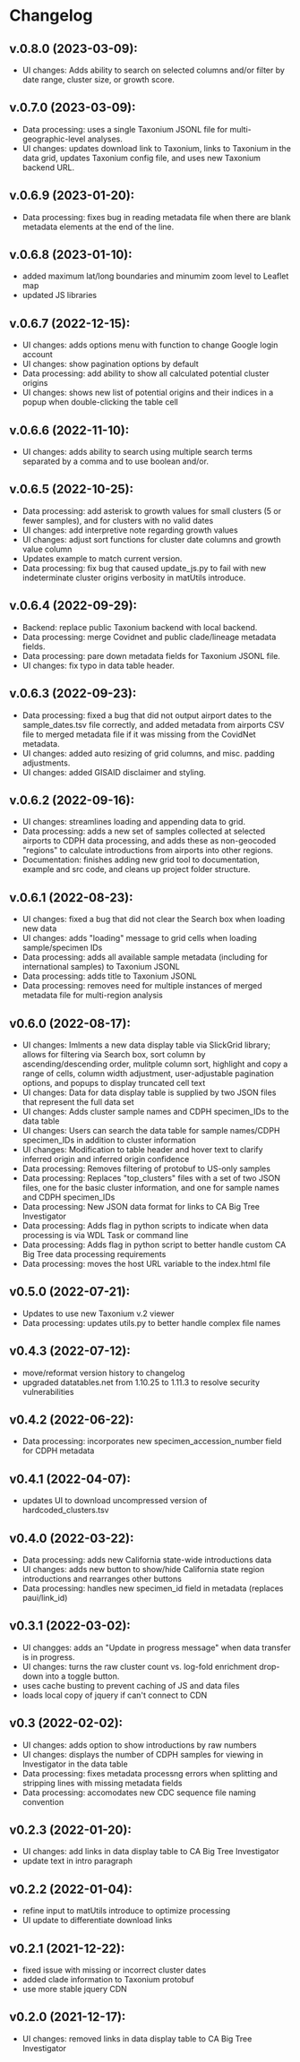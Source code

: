 # Changelog

## v.0.8.0 (2023-03-09):
   - UI changes: Adds ability to search on selected columns and/or filter by date range, cluster size, or growth score.
## v.0.7.0 (2023-03-09):
   - Data processing: uses a single Taxonium JSONL file for multi-geographic-level analyses.
   - UI changes: updates download link to Taxonium, links to Taxonium in the data grid, updates Taxonium config file, and uses new Taxonium backend URL.
## v.0.6.9 (2023-01-20):
   - Data processing: fixes bug in reading metadata file when there are blank metadata elements at the end of the line.
## v.0.6.8 (2023-01-10):
   - added maximum lat/long boundaries and minumim zoom level to Leaflet map
   - updated JS libraries
## v.0.6.7 (2022-12-15):
   - UI changes: adds options menu with function to change Google login account
   - UI changes: show pagination options by default
   - Data processing: add ability to show all calculated potential cluster origins
   - UI changes: shows new list of potential origins and their indices in a popup when double-clicking the table cell
## v.0.6.6 (2022-11-10):
   - UI changes: adds ability to search using multiple search terms separated by a comma and to use boolean and/or.
## v.0.6.5 (2022-10-25):
   - Data processing: add asterisk to growth values for small clusters (5 or fewer samples), and for clusters with no valid dates
   - UI changes: add interpretive note regarding growth values
   - UI changes: adjust sort functions for cluster date columns and growth value column
   - Updates example to match current version.
   - Data processing: fix bug that caused update_js.py to fail with new indeterminate cluster origins verbosity in matUtils introduce.
## v.0.6.4 (2022-09-29):
   - Backend: replace public Taxonium backend with local backend.
   - Data processing: merge Covidnet and public clade/lineage metadata fields.
   - Data processing: pare down metadata fields for Taxonium JSONL file.
   - UI changes: fix typo in data table header.
## v.0.6.3 (2022-09-23):
   - Data processing: fixed a bug that did not output airport dates to the sample_dates.tsv file correctly, and added metadata from airports CSV file to merged metadata file if it was missing from the CovidNet metadata.
   - UI changes: added auto resizing of grid columns, and misc. padding adjustments.
   - UI changes: added GISAID disclaimer and styling.
## v.0.6.2 (2022-09-16):
   - UI changes: streamlines loading and appending data to grid.
   - Data processing: adds a new set of samples collected at selected airports to CDPH data processing, and adds these as non-geocoded "regions" to calculate introductions from airports into other regions.
   - Documentation: finishes adding new grid tool to documentation, example and src code, and cleans up project folder structure.
## v.0.6.1 (2022-08-23):
   - UI changes: fixed a bug that did not clear the Search box when loading new data
   - UI changes: adds "loading" message to grid cells when loading sample/specimen IDs
   - Data processing: adds all available sample metadata (including for international samples) to Taxonium JSONL
   - Data processing: adds title to Taxonium JSONL
   - Data processing: removes need for multiple instances of merged metadata file for multi-region analysis
## v0.6.0 (2022-08-17):
   - UI changes: Imlments a new data display table via SlickGrid library; allows for filtering via Search box, sort column by ascending/descending order, mulitple column sort, highlight and copy a range of cells, column width adjustment, user-adjustable pagination options, and popups to display truncated cell text
   - UI changes: Data for data display table is supplied by two JSON files that represent the full data set
   - UI changes: Adds cluster sample names and CDPH specimen_IDs to the data table
   - UI changes: Users can search the data table for sample names/CDPH specimen_IDs in addition to cluster information
   - UI changes: Modification to table header and hover text to clarify inferred origin and inferred origin confidence
   - Data processing: Removes filtering of protobuf to US-only samples
   - Data processing: Replaces "top_clusters" files with a set of two JSON files, one for the basic cluster information, and one for sample names and CDPH specimen_IDs
   - Data processing: New JSON data format for links to CA Big Tree Investigator
   - Data processing: Adds flag in python scripts to indicate when data processing is via WDL Task or command line
   - Data processing: Adds flag in python script to better handle custom CA Big Tree data processing requirements
   - Data processing: moves the host URL variable to the index.html file
## v0.5.0 (2022-07-21):
   - Updates to use new Taxonium v.2 viewer
   - Data processing: updates utils.py to better handle complex file names
## v0.4.3 (2022-07-12):
   - move/reformat version history to changelog
   - upgraded datatables.net from 1.10.25 to 1.11.3 to resolve security vulnerabilities
## v0.4.2 (2022-06-22):
   - Data processing: incorporates new specimen_accession_number field for CDPH metadata
## v0.4.1 (2022-04-07):
   - updates UI to download uncompressed version of hardcoded_clusters.tsv
## v0.4.0 (2022-03-22):
  - Data processing: adds new California state-wide introductions data
  - UI changes: adds new button to show/hide California state region introductions and rearranges other buttons
  - Data processing: handles new specimen_id field in metadata (replaces paui/link_id)
## v0.3.1 (2022-03-02):
  - UI changges: adds an "Update in progress message" when data transfer is in progress.
  - UI changes: turns the raw cluster count vs. log-fold enrichment drop-down into a toggle button.
  - uses cache busting to prevent caching of JS and data files
  - loads local copy of jquery if can't connect to CDN
## v0.3 (2022-02-02):
  - UI changes: adds option to show introductions by raw numbers
  - UI changes: displays the number of CDPH samples for viewing in Investigator in the data table
  - Data processing: fixes metadata processng errors when splitting and stripping lines with missing metadata fields
  - Data processing: accomodates new CDC sequence file naming convention
## v0.2.3 (2022-01-20): 
  - UI changes: add links in data display table to CA Big Tree Investigator
  - update text in intro paragraph
## v0.2.2 (2022-01-04): 
  - refine input to matUtils introduce to optimize processing
  - UI update to differentiate download links
## v0.2.1 (2021-12-22): 
  - fixed issue with missing or incorrect cluster dates 
  - added clade information to Taxonium protobuf
  - use more stable jquery CDN
## v0.2.0 (2021-12-17): 
  - UI changes: removed links in data display table to CA Big Tree Investigator
